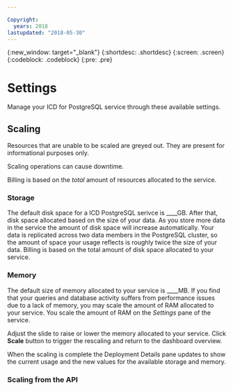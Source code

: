 ```yaml
---

Copyright:
  years: 2018
lastupdated: "2018-05-30"
---
```


{:new_window: target="_blank"}
{:shortdesc: .shortdesc}
{:screen: .screen}
{:codeblock: .codeblock}
{:pre: .pre}

# Settings
Manage your ICD for PostgreSQL service through these available settings.

## Scaling

Resources that are unable to be scaled are greyed out. They are present for informational purposes only. 

Scaling operations can cause downtime.

Billing is based on the _total_ amount of resources allocated to the service. 

### Storage
The default disk space for a ICD PostgreSQL serivce is ____GB. After that, disk space allocated based on the size of your data. As you store more data in the service the amount of disk space will increase automatically. Your data is replicated across two data members in the PostgreSQL cluster, so the amount of space your usage reflects is roughly twice the size of your data. Billing is based on the total amount of disk space allocated to your service.

### Memory

The default size of memory allocated to your service is ____MB. If you find that your queries and database activity suffers from performance issues due to a lack of memory, you may scale the amount of RAM allocated to your service. You scale the amount of RAM on the _Settings_ pane of the service.

Adjust the slide to raise or lower the memory allocated to your service. Click **Scale** button to trigger the rescaling and return to the dashboard overview.

When the scaling is complete the Deployment Details pane updates to show the current usage and the new values for the available storage and memory. 

### Scaling from the API






